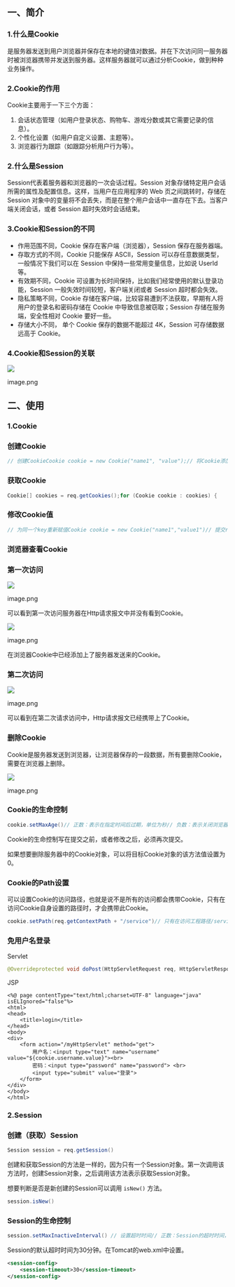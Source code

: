 ## 一、简介

### 1.什么是Cookie

是服务器发送到用户浏览器并保存在本地的键值对数据。并在下次访问同一服务器时被浏览器携带并发送到服务器。这样服务器就可以通过分析Cookie，做到种种业务操作。

### 2.Cookie的作用

Cookie主要用于一下三个方面：

1. 会话状态管理（如用户登录状态、购物车、游戏分数或其它需要记录的信息）。
2. 个性化设置（如用户自定义设置、主题等）。
3. 浏览器行为跟踪（如跟踪分析用户行为等）。

### 2.什么是Session

Session代表着服务器和浏览器的一次会话过程。Session 对象存储特定用户会话所需的属性及配置信息。这样，当用户在应用程序的 Web 页之间跳转时，存储在 Session 对象中的变量将不会丢失，而是在整个用户会话中一直存在下去。当客户端关闭会话，或者 Session 超时失效时会话结束。

### 3.Cookie和Session的不同

- 作用范围不同，Cookie 保存在客户端（浏览器），Session 保存在服务器端。
- 存取方式的不同，Cookie 只能保存 ASCII，Session 可以存任意数据类型，一般情况下我们可以在 Session 中保持一些常用变量信息，比如说 UserId 等。
- 有效期不同，Cookie 可设置为长时间保持，比如我们经常使用的默认登录功能，Session 一般失效时间较短，客户端关闭或者 Session 超时都会失效。
- 隐私策略不同，Cookie 存储在客户端，比较容易遭到不法获取，早期有人将用户的登录名和密码存储在 Cookie 中导致信息被窃取；Session 存储在服务端，安全性相对 Cookie 要好一些。
- 存储大小不同， 单个 Cookie 保存的数据不能超过 4K，Session 可存储数据远高于 Cookie。

### 4.Cookie和Session的关联

![](https://cdn.nlark.com/yuque/0/2022/png/29046015/1668696180034-5d275319-f079-4091-a2eb-ef4d2c8bafa5.png#averageHue=%23f7f9ee&clientId=u0047bd19-4f84-4&from=paste&height=672&id=u7e4b1881&originHeight=672&originWidth=1404&originalType=binary&ratio=1&rotation=0&showTitle=false&size=900369&status=done&style=none&taskId=u19a13c72-b54c-4eb3-9b5d-29e43670c3b&title=&width=1404)

image.png

## 二、使用

### 1.Cookie

### 创建Cookie

```java
// 创建CookieCookie cookie = new Cookie("name1", "value");// 将Cookie添加到响应中resp.addCookie(cookie);
```

### 获取Cookie

```java
Cookie[] cookies = req.getCookies();for (Cookie cookie : cookies) {    System.out.println(cookie);    System.out.println(cookie.getName()+":"+cookie.getValue());}
```

### 修改Cookie值

```java
// 为同一个key重新赋值Cookie cookie = new Cookie("name1","value1")// 提交resp.addCookie(cookie)
```

### 浏览器查看Cookie

### 第一次访问

![](https://cdn.nlark.com/yuque/0/2022/png/29046015/1668696193408-84815f8a-4afb-40b3-bef2-256f9b88ef0d.png#averageHue=%23272b33&clientId=u0047bd19-4f84-4&from=paste&height=817&id=ue79474cb&originHeight=817&originWidth=1116&originalType=binary&ratio=1&rotation=0&showTitle=false&size=134540&status=done&style=none&taskId=u81f83f1f-dfc3-4e23-8e4c-8baefd72da7&title=&width=1116)

image.png

可以看到第一次访问服务器在Http请求报文中并没有看到Cookie。

![](https://cdn.nlark.com/yuque/0/2022/png/29046015/1668696273032-53037ccd-4c0c-4c80-96cb-a84469fc9e21.png#averageHue=%23252931&clientId=u0047bd19-4f84-4&from=paste&height=817&id=u34966ddb&originHeight=817&originWidth=1115&originalType=binary&ratio=1&rotation=0&showTitle=false&size=115088&status=done&style=none&taskId=u645f3691-5310-4404-a692-659a8728dea&title=&width=1115)

image.png

在浏览器Cookie中已经添加上了服务器发送来的Cookie。

### 第二次访问

![](https://cdn.nlark.com/yuque/0/2022/png/29046015/1668696287646-dc606849-2132-4097-9b58-2d715245192a.png#averageHue=%23272c34&clientId=u0047bd19-4f84-4&from=paste&height=816&id=u538a3a70&originHeight=816&originWidth=1115&originalType=binary&ratio=1&rotation=0&showTitle=false&size=133715&status=done&style=none&taskId=u2d658658-9516-41d7-833c-825532f5291&title=&width=1115)

image.png

可以看到在第二次请求访问中，Http请求报文已经携带上了Cookie。

### 删除Cookie

Cookie是服务器发送到浏览器，让浏览器保存的一段数据，所有要删除Cookie，需要在浏览器上删除。

![](https://cdn.nlark.com/yuque/0/2022/png/29046015/1668696297818-57db26ee-3cd4-4b98-a646-2ed118c3bcb3.png#averageHue=%23252b33&clientId=u0047bd19-4f84-4&from=paste&height=817&id=udfb68ccd&originHeight=817&originWidth=1115&originalType=binary&ratio=1&rotation=0&showTitle=false&size=119210&status=done&style=none&taskId=u297b61d6-1716-41dc-a9d1-9c3d8920b89&title=&width=1115)

image.png

### Cookie的生命控制

```java
cookie.setMaxAge()// 正数：表示在指定时间后过期，单位为秒// 负数：表示关闭浏览器立即删除Cookie(默认值：-1)// 零：表示马上删除Cookie
```

Cookie的生命控制写在提交之前，或者修改之后，必须再次提交。

如果想要删除服务器中的Cookie对象，可以将目标Cookie对象的该方法值设置为0。

### Cookie的Path设置

可以设置Cookie的访问路径，也就是说不是所有的访问都会携带Cookie，只有在访问Cookie自身设置的路径时，才会携带此Cookie。

```java
cookie.setPath(req.getContextPath + "/service")// 只有在访问工程路径/service目录下的资源时，会携带Cookie。
```

### 免用户名登录

Servlet

```java
@Overrideprotected void doPost(HttpServletRequest req, HttpServletResponse resp) throws IOException {    resp.setContentType("text/html; charset=UTF-8");    String username = req.getParameter("username");    String password = req.getParameter("password");    if (username != null && password != null){        if (username.equals("张三") && password.equals("111")){            resp.getWriter().print("登陆成功！");            Cookie cookie = new Cookie("username", username);            resp.addCookie(cookie);        }    }}
```

JSP

```
<%@ page contentType="text/html;charset=UTF-8" language="java" isELIgnored="false"%>
<html>
<head>
    <title>login</title>
</head>
<body>
<div>
    <form action="/myHttpServlet" method="get">
        用户名：<input type="text" name="username" value="${cookie.username.value}"><br>
        密码：<input type="password" name="password"> <br>
        <input type="submit" value="登录">
    </form>
</div>
</body>
</html>
```

### 2.Session

### 创建（获取）Session

```java
Session session = req.getSession()
```

创建和获取Session的方法是一样的，因为只有一个Session对象。第一次调用该方法时，创建Session对象，之后调用该方法表示获取Session对象。

想要判断是否是新创建的Session可以调用 `isNew()` 方法。

```java
session.isNew()
```

### Session的生命控制

```java
session.setMaxInactiveInterval() // 设置超时时间// 正数：Session的超时时间，单位为秒// 负数：永不超时session.getMaxInactiveInterval() // 获取超时时间session.invalidate() // Session立马超时无效
```

Session的默认超时时间为30分钟。在Tomcat的web.xml中设置。

```xml
<session-config>
    <session-timeout>30</session-timeout>
</session-config>
```


